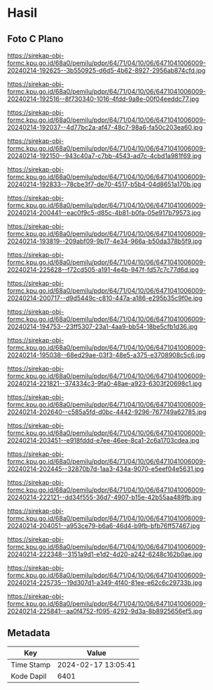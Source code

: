 # Hasil

## Foto C Plano

https://sirekap-obj-formc.kpu.go.id/68a0/pemilu/pdpr/64/71/04/10/06/6471041006009-20240214-192625--3b550925-d6d5-4b62-8927-2956ab874cfd.jpg

https://sirekap-obj-formc.kpu.go.id/68a0/pemilu/pdpr/64/71/04/10/06/6471041006009-20240214-192516--8f730340-1016-4fdd-9a8e-00f04eeddc77.jpg

https://sirekap-obj-formc.kpu.go.id/68a0/pemilu/pdpr/64/71/04/10/06/6471041006009-20240214-192037--4d77bc2a-af47-48c7-98a6-fa50c203ea60.jpg

https://sirekap-obj-formc.kpu.go.id/68a0/pemilu/pdpr/64/71/04/10/06/6471041006009-20240214-192150--943c40a7-c7bb-4543-ad7c-4cbd1a981f69.jpg

https://sirekap-obj-formc.kpu.go.id/68a0/pemilu/pdpr/64/71/04/10/06/6471041006009-20240214-192833--78cbe3f7-de70-4517-b5b4-04d8651a170b.jpg

https://sirekap-obj-formc.kpu.go.id/68a0/pemilu/pdpr/64/71/04/10/06/6471041006009-20240214-200441--eac0f9c5-d85c-4b81-b0fa-05e917b79573.jpg

https://sirekap-obj-formc.kpu.go.id/68a0/pemilu/pdpr/64/71/04/10/06/6471041006009-20240214-193819--209abf09-9b17-4e34-966a-b50da378b5f9.jpg

https://sirekap-obj-formc.kpu.go.id/68a0/pemilu/pdpr/64/71/04/10/06/6471041006009-20240214-225628--f72cd505-a191-4e4b-947f-fd57c7c77d6d.jpg

https://sirekap-obj-formc.kpu.go.id/68a0/pemilu/pdpr/64/71/04/10/06/6471041006009-20240214-200717--d9d5449c-c810-447a-a186-e295b35c9f0e.jpg

https://sirekap-obj-formc.kpu.go.id/68a0/pemilu/pdpr/64/71/04/10/06/6471041006009-20240214-194753--23ff5307-23a1-4aa9-bb54-18be5cfb1d36.jpg

https://sirekap-obj-formc.kpu.go.id/68a0/pemilu/pdpr/64/71/04/10/06/6471041006009-20240214-195038--68ed29ae-03f3-48e5-a375-e3708908c5c6.jpg

https://sirekap-obj-formc.kpu.go.id/68a0/pemilu/pdpr/64/71/04/10/06/6471041006009-20240214-221821--374334c3-9fa0-48ae-a923-6303f20698c1.jpg

https://sirekap-obj-formc.kpu.go.id/68a0/pemilu/pdpr/64/71/04/10/06/6471041006009-20240214-202640--c585a5fd-d0bc-4442-9296-767749a62785.jpg

https://sirekap-obj-formc.kpu.go.id/68a0/pemilu/pdpr/64/71/04/10/06/6471041006009-20240214-203451--e918fddd-e7ee-46ee-8ca1-2c6a1703cdea.jpg

https://sirekap-obj-formc.kpu.go.id/68a0/pemilu/pdpr/64/71/04/10/06/6471041006009-20240214-202445--32870b7d-1aa3-434a-9070-e5eef04e5631.jpg

https://sirekap-obj-formc.kpu.go.id/68a0/pemilu/pdpr/64/71/04/10/06/6471041006009-20240214-222121--dd34f555-36d7-4907-b15e-42b55aa489fb.jpg

https://sirekap-obj-formc.kpu.go.id/68a0/pemilu/pdpr/64/71/04/10/06/6471041006009-20240214-204051--a953ce79-b6a6-46d4-b9fb-bfb76ff57467.jpg

https://sirekap-obj-formc.kpu.go.id/68a0/pemilu/pdpr/64/71/04/10/06/6471041006009-20240214-222348--3151a9d1-e1d2-4d20-a242-6248c162b0ae.jpg

https://sirekap-obj-formc.kpu.go.id/68a0/pemilu/pdpr/64/71/04/10/06/6471041006009-20240214-225735--19d307d1-a349-4f40-81ee-e62c6c29733b.jpg

https://sirekap-obj-formc.kpu.go.id/68a0/pemilu/pdpr/64/71/04/10/06/6471041006009-20240214-225841--aa0f4752-f095-4292-9d3a-8b8925656ef5.jpg


## Metadata

| Key        | Value               |
| ---------- | ------------------- |
| Time Stamp | 2024-02-17 13:05:41 |
| Kode Dapil | 6401                |



